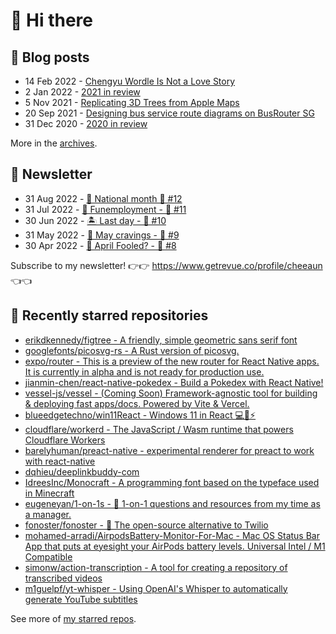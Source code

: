 # 👋 Hi there

## 📝 Blog posts

<!-- feed start -->
- 14 Feb 2022 - [Chengyu Wordle Is Not a Love Story](https://cheeaun.com/blog/2022/02/chengyu-wordle-is-not-a-love-story/)
- 2 Jan 2022 - [2021 in review](https://cheeaun.com/blog/2022/01/2021-in-review/)
- 5 Nov 2021 - [Replicating 3D Trees from Apple Maps](https://cheeaun.com/blog/2021/11/replicating-3d-trees-apple-maps/)
- 20 Sep 2021 - [Designing bus service route diagrams on BusRouter SG](https://cheeaun.com/blog/2021/09/bus-service-route-diagrams-busrouter-sg/)
- 31 Dec 2020 - [2020 in review](https://cheeaun.com/blog/2020/12/2020-in-review/)
<!-- feed end -->

More in the [archives](https://cheeaun.com/blog/archives/).

## 📰 Newsletter

<!-- newsletter start -->
- 31 Aug 2022 - [🎏 National month 🥫 #12](https://www.getrevue.co/profile/cheeaun/issues/national-month-12-1289556)
- 31 Jul 2022 - [🕺 Funemployment - 🥫 #11](https://www.getrevue.co/profile/cheeaun/issues/funemployment-11-1247643)
- 30 Jun 2022 - [🏝️ Last day - 🥫 #10](https://www.getrevue.co/profile/cheeaun/issues/last-day-10-1202564)
- 31 May 2022 - [🍜 May cravings - 🥫 #9](https://www.getrevue.co/profile/cheeaun/issues/may-cravings-9-1158473)
- 30 Apr 2022 - [🤔 April Fooled? - 🥫 #8](https://www.getrevue.co/profile/cheeaun/issues/april-fooled-8-1112032)
<!-- newsletter end -->

Subscribe to my newsletter! 👉👉 https://www.getrevue.co/profile/cheeaun 👈👈

## 🌟 Recently starred repositories

<!-- starred repos start -->
- [erikdkennedy/figtree - A friendly, simple geometric sans serif font](https://github.com/erikdkennedy/figtree)
- [googlefonts/picosvg-rs - A Rust version of picosvg.](https://github.com/googlefonts/picosvg-rs)
- [expo/router - This is a preview of the new router for React Native apps. It is currently in alpha and is not ready for production use.](https://github.com/expo/router)
- [jianmin-chen/react-native-pokedex - Build a Pokedex with React Native!](https://github.com/jianmin-chen/react-native-pokedex)
- [vessel-js/vessel - (Coming Soon) Framework-agnostic tool for building & deploying fast apps/docs. Powered by Vite & Vercel.](https://github.com/vessel-js/vessel)
- [blueedgetechno/win11React - Windows 11 in React 💻🌈⚡](https://github.com/blueedgetechno/win11React)
- [cloudflare/workerd - The JavaScript / Wasm runtime that powers Cloudflare Workers](https://github.com/cloudflare/workerd)
- [barelyhuman/preact-native - experimental renderer for preact to work with react-native](https://github.com/barelyhuman/preact-native)
- [dqhieu/deeplinkbuddy-com](https://github.com/dqhieu/deeplinkbuddy-com)
- [IdreesInc/Monocraft - A programming font based on the typeface used in Minecraft](https://github.com/IdreesInc/Monocraft)
- [eugeneyan/1-on-1s - 🌱 1-on-1 questions and resources from my time as a manager.](https://github.com/eugeneyan/1-on-1s)
- [fonoster/fonoster - 🚀 The open-source alternative to Twilio](https://github.com/fonoster/fonoster)
- [mohamed-arradi/AirpodsBattery-Monitor-For-Mac - Mac OS Status Bar App that puts at eyesight your AirPods battery levels. Universal Intel / M1 Compatible](https://github.com/mohamed-arradi/AirpodsBattery-Monitor-For-Mac)
- [simonw/action-transcription - A tool for creating a repository of transcribed videos ](https://github.com/simonw/action-transcription)
- [m1guelpf/yt-whisper - Using OpenAI's Whisper to automatically generate YouTube subtitles](https://github.com/m1guelpf/yt-whisper)
<!-- starred repos end -->

See more of [my starred repos](https://github.com/stars/cheeaun/).